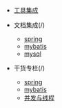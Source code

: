 * [工具集成](tools/_sidebar.md)

* 文档集成(/)
  * [spring](documents/spring/pdf.md)
  * [mybatis](documents/mybatis/pdf.md)
  * [mysql](documents/mysql/pdf.md)

* 干货专栏(/)
  * [spring](articles/spring/如何利用Spring写业务代码.md)
  * [mybatis](articles/mybatis/mybatis.md)
  * [并发与线程](articles/juc/通用批处理器.md)